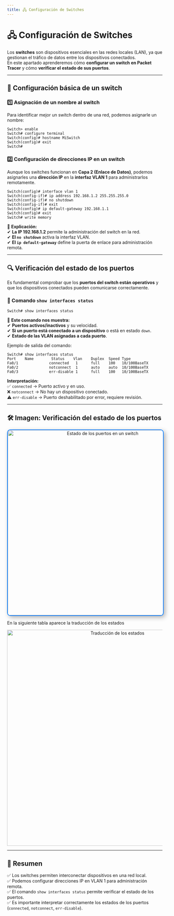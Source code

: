 ```yaml
---
title: 🖧 Configuración de Switches
---
```


# 🖧 Configuración de Switches 

Los **switches** son dispositivos esenciales en las redes locales (LAN), ya que gestionan el tráfico de datos entre los dispositivos conectados.  
En este apartado aprenderemos cómo **configurar un switch en Packet Tracer** y cómo **verificar el estado de sus puertos**.

---

## 🔹 Configuración básica de un switch

### 1️⃣ Asignación de un nombre al switch

Para identificar mejor un switch dentro de una red, podemos asignarle un nombre:

```shell
Switch> enable
Switch# configure terminal
Switch(config)# hostname MiSwitch
Switch(config)# exit
Switch#
```

### 2️⃣ Configuración de direcciones IP en un switch

Aunque los switches funcionan en **Capa 2 (Enlace de Datos)**, podemos asignarles una **dirección IP** en la **interfaz VLAN 1** para administrarlos remotamente.

```shell
Switch(config)# interface vlan 1
Switch(config-if)# ip address 192.168.1.2 255.255.255.0
Switch(config-if)# no shutdown
Switch(config-if)# exit
Switch(config)# ip default-gateway 192.168.1.1
Switch(config)# exit
Switch# write memory
```

📌 **Explicación:**  
✔ **La IP 192.168.1.2** permite la administración del switch en la red.  
✔ **El `no shutdown`** activa la interfaz VLAN.  
✔ **El `ip default-gateway`** define la puerta de enlace para administración remota.  

---

## 🔍 Verificación del estado de los puertos

Es fundamental comprobar que los **puertos del switch están operativos** y que los dispositivos conectados pueden comunicarse correctamente.

### 📌 Comando `show interfaces status`

```shell
Switch# show interfaces status
```

📌 **Este comando nos muestra:**  
✔ **Puertos activos/inactivos** y su velocidad.  
✔ **Si un puerto está conectado a un dispositivo** o está en estado `down`.  
✔ **Estado de las VLAN asignadas a cada puerto**.  

Ejemplo de salida del comando:

```shell
Switch# show interfaces status
Port    Name        Status    Vlan    Duplex  Speed Type
Fa0/1              connected   1      full    100   10/100BaseTX
Fa0/2              notconnect  1      auto    auto  10/100BaseTX
Fa0/3              err-disable 1      full    100   10/100BaseTX
```

**Interpretación:**  
✅ `connected` → Puerto activo y en uso.  
❌ `notconnect` → No hay un dispositivo conectado.  
⚠️ `err-disable` → Puerto deshabilitado por error, requiere revisión.  

---

## 🛠️ Imagen: Verificación del estado de los puertos

<div style="text-align: center;">
    <img src="/images/estadopuertos.png" alt="Estado de los puertos en un switch" width="600px"
         style="border: 2px solid #007bff; box-shadow: 5px 5px 15px rgba(0, 0, 0, 0.3); border-radius: 10px; 
         transition: transform 0.3s ease-in-out, box-shadow 0.3s ease-in-out;"
         onmouseover="this.style.transform='scale(1.05)'; this.style.boxShadow='8px 8px 20px rgba(0, 0, 0, 0.5)';"
         onmouseout="this.style.transform='scale(1)';">
</div>


En la siguiente tabla aparece la traducción de los estados

<div style="text-align: center;">
    <img src="/images/estadopuertostraduccion.jpeg" alt="Traducción de los estados" width="700px">
</div>

---

## 📝 Resumen

✅ Los switches permiten interconectar dispositivos en una red local.  
✅ Podemos configurar direcciones IP en VLAN 1 para administración remota.  
✅ El comando `show interfaces status` permite verificar el estado de los puertos.  
✅ Es importante interpretar correctamente los estados de los puertos (`connected`, `notconnect`, `err-disable`).  
